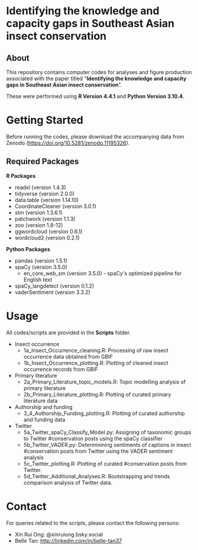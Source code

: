 # Identifying the knowledge and capacity gaps in Southeast Asian insect conservation

## About

This repository contains computer codes for analyses and figure production associated with the paper titled "**Identifying the knowledge and capacity gaps in Southeast Asian insect conservation**".

These were performed using **R Version 4.4.1** and **Python Version 3.10.4**.

# Getting Started

Before running the codes, please download the accompanying data from Zenodo (<https://doi.org/10.5281/zenodo.11195326>).

## Required Packages

**R Packages**

-   readxl (version 1.4.3)
-   tidyverse (version 2.0.0)
-   data.table (version 1.14.10)
-   CoordinateCleaner (version 3.0.1)
-   stm (version 1.3.6.1)
-   patchwork (version 1.1.3)
-   zoo (version 1.8-12)
-   ggwordcloud (version 0.6.1)
-   wordcloud2 (version 0.2.1)

**Python Packages**

-   pandas (version 1.5.1)
-   spaCy (version 3.5.0)
    -   en_core_web_sm (version 3.5.0) - spaCy's optimized pipeline for English text
-   spaCy_langdetect (version 0.1.2)
-   vaderSentiment (version 3.3.2)

# Usage

All codes/scripts are provided in the **Scripts** folder.

-   Insect occurrence
    -   1a_Insect_Occurrence_cleaning.R: Processing of raw insect occurrence data obtained from GBIF
    -   1b_Insect_Occurrence_plotting.R: Plotting of cleaned insect occurrence records from GBIF
-   Primary literature
    -   2a_Primary_Literature_topic_models.R: Topic modelling analysis of primary literature
    -   2b_Primary_Literature_plotting.R: Plotting of curated primary literature data
-   Authorship and funding
    -   3_4_Authorship_Funding_plotting.R: Plotting of curated authorship and funding data
-   Twitter
    -   5a_Twitter_spaCy_Classify_Model.py: Assigning of taxonomic groups to Twitter #conservation posts using the spaCy classifier
    -   5b_Twitter_VADER.py: Determinining sentiments of captions in insect #conservation posts from Twitter using the VADER sentiment analysis
    -   5c_Twitter_plotting.R: Plotting of curated #conservation posts from Twitter.
    -   5d_Twitter_Additional_Analyses.R: Bootstrapping and trends comparison analysis of Twitter data.

# Contact

For queries related to the scripts, please contact the following persons:

-   Xin Rui Ong: @xinruiong.bsky.social
-   Belle Tan: <http://linkedin.com/in/belle-tan37>
